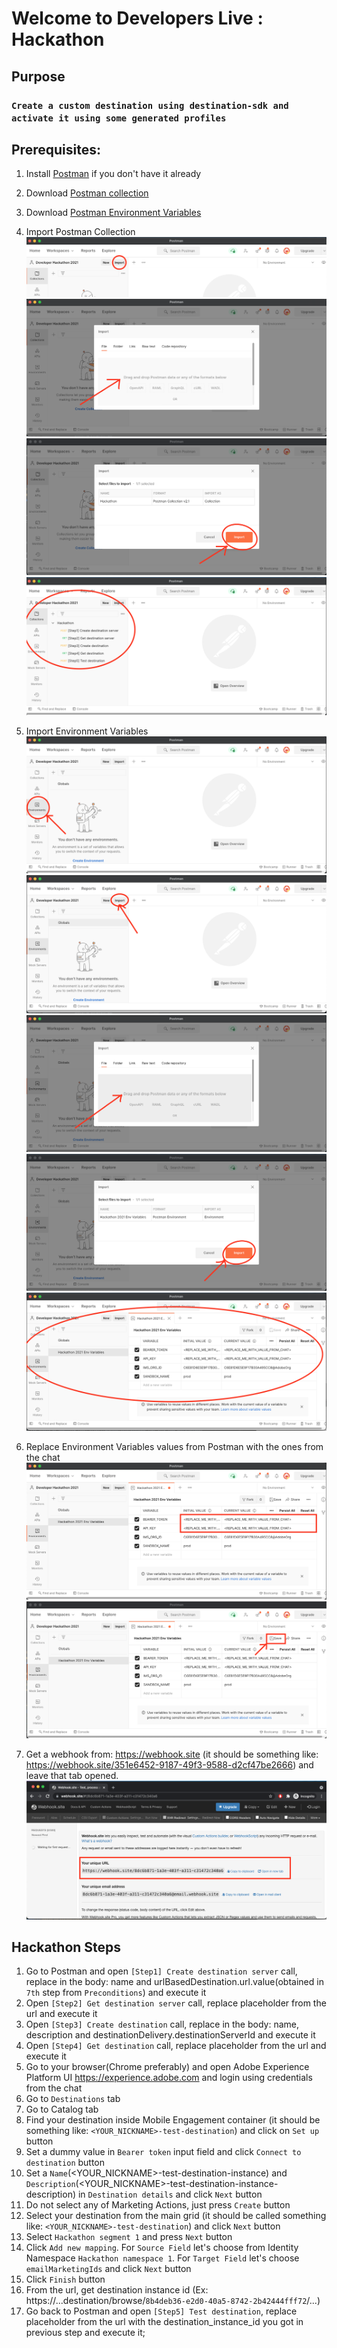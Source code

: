 # Welcome to Developers Live : Hackathon

## Purpose
### `Create a custom destination using destination-sdk and activate it using some generated profiles`

## Prerequisites:

1. Install [Postman](https://www.postman.com/downloads/) if you don't have it already
2. Download [Postman collection](https://github.com/developerhackathon2021/developerhackathon2021/blob/main/Hackathon.postman_collection.json)
3. Download [Postman Environment Variables](https://github.com/developerhackathon2021/developerhackathon2021/blob/main/Hackathon%202021%20Env%20Variables.postman_environment.json)
4. Import Postman Collection
   ![Postman Collection Import](pictures/postmanCollection1.png?raw=true)
   ![Postman Collection Drag & Drop](pictures/postmanCollection2.png?raw=true)
   ![Postman Collection Finish Import](pictures/postmanCollection3.png?raw=true)
   ![Postman Collection Overview](pictures/postmanCollection4.png?raw=true)  

5. Import Environment Variables  
   ![Postman Environment Variables](pictures/postmanEnvVars1.png?raw=true)
   ![Postman Environment Variables Import](pictures/postmanEnvVars2.png?raw=true)
   ![Postman Environment Variables Drag & Drop](pictures/postmanEnvVars3.png?raw=true)
   ![Postman Environment Variables Finish Import](pictures/postmanEnvVars4.png?raw=true)
   ![Postman Environment Variables Finish Import](pictures/postmanEnvVars5.png?raw=true)  

6. Replace Environment Variables values from Postman with the ones from the chat  
   ![Postman Environment Variables Finish Import](pictures/postmanReplaceEnvVars.png?raw=true)
   ![Postman Environment Variables Finish Import](pictures/postmanReplaceEnvVars2.png?raw=true)  

7. Get a webhook from: https://webhook.site (it should be something like: https://webhook.site/351e6452-9187-49f3-9588-d2cf47be2666) and leave that tab opened.
   ![Postman Environment Variables Finish Import](pictures/webhookGenerator.png?raw=true)    

## Hackathon Steps
1. Go to Postman and open `[Step1] Create destination server` call, replace in the body: name and urlBasedDestination.url.value(obtained in `7th` step from `Preconditions`) and execute it 
2. Open `[Step2] Get destination server` call, replace placeholder from the url and execute it
3. Open `[Step3] Create destination` call, replace in the body: name, description and destinationDelivery.destinationServerId and execute it
4. Open `[Step4] Get destination` call, replace  placeholder from the url and execute it
5. Go to your browser(Chrome preferably) and open Adobe Experience Platform UI https://experience.adobe.com and login using credentials from the chat
6. Go to `Destinations` tab
7. Go to Catalog tab
8. Find your destination inside Mobile Engagement container (it should be something like: `<YOUR_NICKNAME>-test-destination`) and click on `Set up` button
9. Set a dummy value in `Bearer token` input field and click `Connect to destination` button
10. Set a `Name`(<YOUR_NICKNAME>-test-destination-instance) and `Description`(<YOUR_NICKNAME>-test-destination-instance-description) in `Destination details` and click `Next` button
11. Do not select any of Marketing Actions, just press `Create` button
12. Select your destination from the main grid (it should be called something like: `<YOUR_NICKNAME>-test-destination`) and click `Next` button
13. Select `Hackathon segment 1` and press `Next` button
14. Click `Add new mapping`. For `Source Field` let's choose from Identity Namespace `Hackathon namespace 1`. For `Target Field` let's choose `emailMarketingIds` and click `Next` button
15. Click `Finish` button
16. From the url, get destination instance id (Ex: https://...destination/browse/`8b4deb36-e2d0-40a5-8742-2b42444fff72`/...)
17. Go back to Postman and open `[Step5] Test destination`, replace placeholder from the url with the destination_instance_id you got in previous step and execute it;

